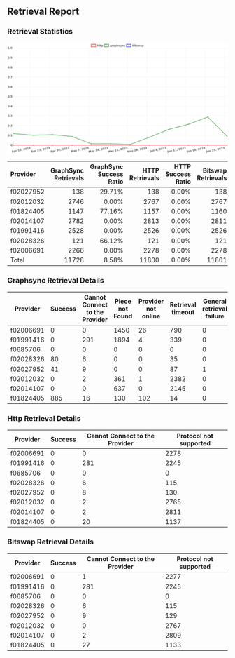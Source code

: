 ## Retrieval Report
### Retrieval Statistics
<img src="https://raw.githubusercontent.com/data-preservation-programs/filplus-checker-assets/main/filecoin-project/filecoin-plus-large-datasets/issues/1712/1687843284196.png"/>

| Provider  | GraphSync Retrievals | GraphSync Success Ratio | HTTP Retrievals | HTTP Success Ratio | Bitswap Retrievals | Bitswap Success Ratio |
| :-------- | -------------------: | ----------------------: | --------------: | -----------------: | -----------------: | --------------------: |
| f02027952 |                  138 |                  29.71% |             138 |              0.00% |                138 |                 0.00% |
| f02012032 |                 2746 |                   0.00% |            2767 |              0.00% |               2767 |                 0.00% |
| f01824405 |                 1147 |                  77.16% |            1157 |              0.00% |               1160 |                 0.00% |
| f02014107 |                 2782 |                   0.00% |            2813 |              0.00% |               2811 |                 0.00% |
| f01991416 |                 2528 |                   0.00% |            2526 |              0.00% |               2526 |                 0.00% |
| f02028326 |                  121 |                  66.12% |             121 |              0.00% |                121 |                 0.00% |
| f02006691 |                 2266 |                   0.00% |            2278 |              0.00% |               2278 |                 0.00% |
| Total     |                11728 |                   8.58% |           11800 |              0.00% |              11801 |                 0.00% |

### Graphsync Retrieval Details
| Provider  | Success | Cannot Connect to the Provider | Piece not Found | Provider not online | Retrieval timeout | General retrieval failure |
| --------- | ------- | ------------------------------ | --------------- | ------------------- | ----------------- | ------------------------- |
| f02006691 | 0       | 0                              | 1450            | 26                  | 790               | 0                         |
| f01991416 | 0       | 291                            | 1894            | 4                   | 339               | 0                         |
| f0685706  | 0       | 0                              | 0               | 0                   | 0                 | 0                         |
| f02028326 | 80      | 6                              | 0               | 0                   | 35                | 0                         |
| f02027952 | 41      | 9                              | 0               | 0                   | 87                | 1                         |
| f02012032 | 0       | 2                              | 361             | 1                   | 2382              | 0                         |
| f02014107 | 0       | 0                              | 637             | 0                   | 2145              | 0                         |
| f01824405 | 885     | 16                             | 130             | 102                 | 14                | 0                         |

### Http Retrieval Details
| Provider  | Success | Cannot Connect to the Provider | Protocol not supported |
| --------- | ------- | ------------------------------ | ---------------------- |
| f02006691 | 0       | 0                              | 2278                   |
| f01991416 | 0       | 281                            | 2245                   |
| f0685706  | 0       | 0                              | 0                      |
| f02028326 | 0       | 6                              | 115                    |
| f02027952 | 0       | 8                              | 130                    |
| f02012032 | 0       | 2                              | 2765                   |
| f02014107 | 0       | 2                              | 2811                   |
| f01824405 | 0       | 20                             | 1137                   |

### Bitswap Retrieval Details
| Provider  | Success | Cannot Connect to the Provider | Protocol not supported |
| --------- | ------- | ------------------------------ | ---------------------- |
| f02006691 | 0       | 1                              | 2277                   |
| f01991416 | 0       | 281                            | 2245                   |
| f0685706  | 0       | 0                              | 0                      |
| f02028326 | 0       | 6                              | 115                    |
| f02027952 | 0       | 9                              | 129                    |
| f02012032 | 0       | 0                              | 2767                   |
| f02014107 | 0       | 2                              | 2809                   |
| f01824405 | 0       | 27                             | 1133                   |
